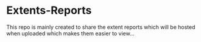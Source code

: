 # Extents-Reports
This repo is mainly created to share the extent reports which will be hosted when uploaded which makes them easier to view...
